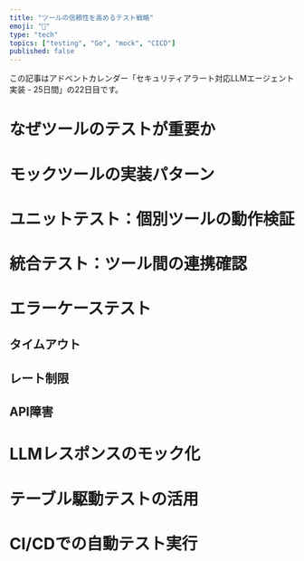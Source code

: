 ```yaml
---
title: "ツールの信頼性を高めるテスト戦略"
emoji: "🤖"
type: "tech"
topics: ["testing", "Go", "mock", "CICD"]
published: false
---
```


この記事はアドベントカレンダー「セキュリティアラート対応LLMエージェント実装 - 25日間」の22日目です。

# なぜツールのテストが重要か

# モックツールの実装パターン

# ユニットテスト：個別ツールの動作検証

# 統合テスト：ツール間の連携確認

# エラーケーステスト

## タイムアウト

## レート制限

## API障害

# LLMレスポンスのモック化

# テーブル駆動テストの活用

# CI/CDでの自動テスト実行
